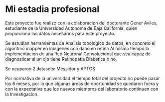# Mi estadia profesional
Este proyecto fue realizo con la colaboracion del doctorante Gener Aviles, estudiante de la Universidad Autonoma de Baja California, quien proporciono los datos necesarios para este proyecto.

Se estudian herramientas de Analisis topologico de datos, en concreto el algoritmo mapper en imagenes con daño en retina 
Al mismo tiempo la implementacion de una Red Neuronal Convolucional que sea capaz de diagnosticar si un ojo tiene Retinopatia Diabetica o no.

Se ocuparon 2 datasets: Messidor y APTOS 

Por normativa de la universidad el tiempo total del projecto no puede pasar los 6 meses, por lo que algunas areas de oportunidad se quedaron fuera y con la expectativa que los nuevos miembros del laboratorio continuen con la Investigacion.
